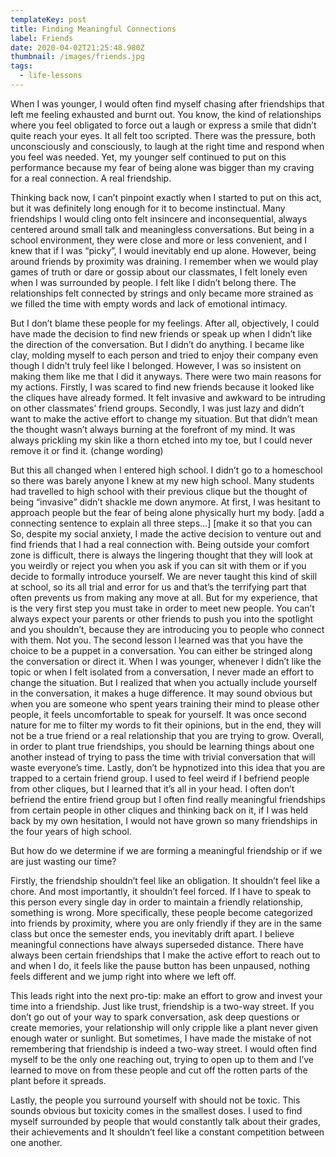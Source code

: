 ```yaml
---
templateKey: post
title: Finding Meaningful Connections
label: Friends
date: 2020-04-02T21:25:48.980Z
thumbnail: /images/friends.jpg
tags:
  - life-lessons
---
```

When I was younger, I would often find myself chasing after friendships that left me feeling exhausted and burnt out. You know, the kind of relationships where you feel obligated to force out a laugh or express a smile that didn’t quite reach your eyes. It all felt too scripted. There was the pressure, both unconsciously and consciously, to laugh at the right time and respond when you feel was needed. Yet, my younger self continued to put on this performance because my fear of being alone was bigger than my craving for a real connection. A real friendship. 

Thinking back now, I can’t pinpoint exactly when I started to put on this act, but it was definitely long enough for it to become instinctual. Many friendships I would cling onto felt insincere and inconsequential, always centered around small talk and meaningless conversations. But being in a school environment, they were close and more or less convenient, and I knew that if I was “picky”, I would inevitably end up alone. However, being around friends by proximity was draining. I remember when we would play games of truth or dare or gossip about our classmates, I felt lonely even when I was surrounded by people. I felt like I didn’t belong there. The relationships felt connected by strings and only became more strained as we filled the time with empty words and lack of emotional intimacy. 

But I don’t blame these people for my feelings. After all, objectively, I could have made the decision to find new friends or speak up when I didn’t like the direction of the conversation. But I didn’t do anything. I became like clay, molding myself to each person and tried to enjoy their company even though I didn’t truly feel like I belonged. However, I was so insistent on making them like me that I did it anyways. There were two main reasons for my actions. Firstly, I was scared to find new friends because it looked like the cliques have already formed. It felt invasive and awkward to be intruding on other classmates’ friend groups. Secondly, I was just lazy and didn’t want to make the active effort to change my situation. But that didn’t mean the thought wasn’t always burning at the forefront of my mind. It was always prickling my skin like a thorn etched into my toe, but I could never remove it or find it. (change wording)

But this all changed when I entered high school. I didn’t go to a homeschool so there was barely anyone I knew at my new high school. Many students had travelled to high school with their previous clique but the thought of being “invasive” didn’t shackle me down anymore. At first, I was hesitant to approach people but the fear of being alone physically hurt my body. \[add a connecting sentence to explain all three steps...] [make it so that you can So, despite my social anxiety, I made the active decision to venture out and find friends that I had a real connection with. Being outside your comfort zone is difficult, there is always the lingering thought that they will look at you weirdly or reject you when you ask if you can sit with them or if you decide to formally introduce yourself. We are never taught this kind of skill at school, so its all trial and error for us and that’s the terrifying part that often prevents us from making any move at all. But for my experience, that is the very first step you must take in order to meet new people. You can’t always expect your parents or other friends to push you into the spotlight and you shouldn’t, because they are introducing you to people who connect with them. Not you. The second lesson I learned was that you have the choice to be a puppet in a conversation. You can either be stringed along the conversation or direct it. When I was younger, whenever I didn’t like the topic or when I felt isolated from a conversation, I never made an effort to change the situation. But I realized that when you actually include yourself in the conversation, it makes a huge difference. It may sound obvious but when you are someone who spent years training their mind to please other people, it feels uncomfortable to speak for yourself. It was once second nature for me to filter my words to fit their opinions, but in the end, they will not be a true friend or a real relationship that you are trying to grow. Overall, in order to plant true friendships, you should be learning things about one another instead of trying to pass the time with trivial conversation that will waste everyone’s time. Lastly, don’t be hypnotized into this idea that you are trapped to a certain friend group. I used to feel weird if I befriend people from other cliques, but I learned that it’s all in your head. I often don’t befriend the entire friend group but I often find really meaningful friendships from certain people in other cliques and thinking back on it, if I was held back by my own hesitation, I would not have grown so many friendships in the four years of high school. 

But how do we determine if we are forming a meaningful friendship or if we are just wasting our time?

Firstly, the friendship shouldn’t feel like an obligation. It shouldn’t feel like a chore. And most importantly, it shouldn’t feel forced. If I have to speak to this person every single day in order to maintain a friendly relationship, something is wrong. More specifically, these people become categorized into friends by proximity, where you are only friendly if they are in the same class but once the semester ends, you inevitably drift apart. I believe meaningful connections have always superseded distance. There have always been certain friendships that I make the active effort to reach out to and when I do, it feels like the pause button has been unpaused, nothing feels different and we jump right into where we left off. 

This leads right into the next pro-tip: make an effort to grow and invest your time into a friendship. Just like trust, friendship is a two-way street. If you don’t go out of your way to spark conversation, ask deep questions or create memories, your relationship will only cripple like a plant never given enough water or sunlight. But sometimes, I have made the mistake of not remembering that friendship is indeed a two-way street. I would often find myself to be the only one reaching out, trying to open up to them and I’ve learned to move on from these people and cut off the rotten parts of the plant before it spreads.

Lastly, the people you surround yourself with should not be toxic. This sounds obvious but toxicity comes in the smallest doses. I used to find myself surrounded by people that would constantly talk about their grades, their achievements and It shouldn’t feel like a constant competition between one another.
